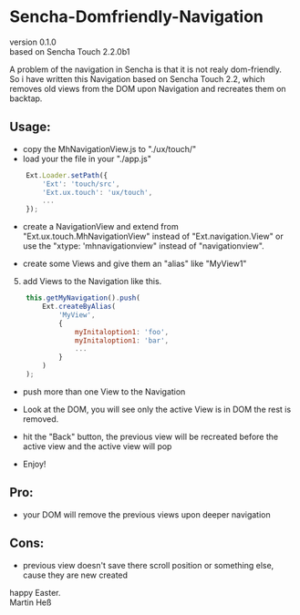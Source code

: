 Sencha-Domfriendly-Navigation
=============================

version 0.1.0  
based on Sencha Touch 2.2.0b1

A problem of the navigation in Sencha is that it is not realy dom-friendly.  
So i have written this Navigation based on Sencha Touch 2.2, which removes old views from the DOM upon Navigation and recreates them on backtap.

Usage:
------

- copy the MhNavigationView.js to "./ux/touch/"
- load your the file in your "./app.js"

```javascript
    Ext.Loader.setPath({
    	'Ext': 'touch/src',
    	'Ext.ux.touch': 'ux/touch',
    	...
    });
```
- create a NavigationView and extend from "Ext.ux.touch.MhNavigationView" instead of "Ext.navigation.View"
or use the "xtype: 'mhnavigationview" instead of "navigationview".

- create some Views and give them an "alias" like "MyView1"

5. add Views to the Navigation like this.

```javascript
    this.getMyNavigation().push(
    	Ext.createByAlias(
    		'MyView',
    		{
    			myInitaloption1: 'foo',
    			myInitaloption1: 'bar',
    			...
    		}
    	)
    ); 
```
- push more than one View to the Navigation

- Look at the DOM, you will see only the active View is in DOM the rest is removed.

- hit the "Back" button, the previous view will be recreated before the active view and the active view will pop

- Enjoy!


Pro:
----

- your DOM will remove the previous views upon deeper navigation

Cons:
-----

- previous view doesn't save there scroll position or something else, cause they are new created





happy Easter.<br>
Martin Heß